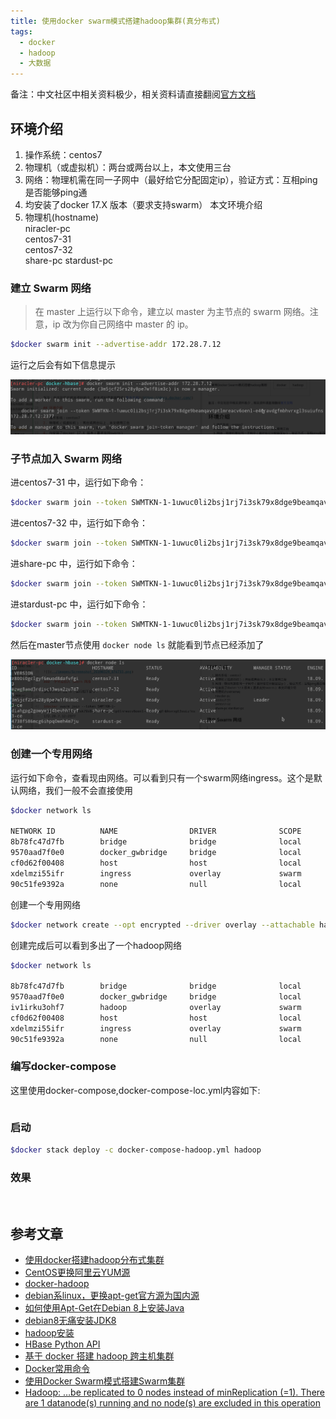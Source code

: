 ```yaml
---
title: 使用docker swarm模式搭建hadoop集群(真分布式)
tags:
  - docker
  - hadoop
  - 大数据
---
```


备注：中文社区中相关资料极少，相关资料请直接翻阅[官方文档](https://docs.docker.com/)

## 环境介绍

1. 操作系统：centos7
2. 物理机（或虚拟机）：两台或两台以上，本文使用三台
3. 网络：物理机需在同一子网中（最好给它分配固定ip），验证方式：互相ping是否能够ping通
4. 均安装了docker 17.X 版本（要求支持swarm）
本文环境介绍
1. 物理机(hostname)				
	niracler-pc			  
	centos7-31		
  centos7-32	 
  share-pc
  stardust-pc  			  


### 建立 Swarm 网络

>在 master 上运行以下命令，建立以 master 为主节点的 swarm 网络。注意，ip 改为你自己网络中 master 的 ip。

```bash
$docker swarm init --advertise-addr 172.28.7.12
```

运行之后会有如下信息提示

![](../images/Screenshot_20190329_074733.png)

###  子节点加入 Swarm 网络

进centos7-31 中，运行如下命令：

```bash
$docker swarm join --token SWMTKN-1-1uwuc0li2bsj1rj7i3sk79x8dge9beamqavtptlmreacv6oenl-e46ravdgfmbhvrxgl3suiufns 172.28.7.12:2377
```

进centos7-32 中，运行如下命令：	 

```bash
$docker swarm join --token SWMTKN-1-1uwuc0li2bsj1rj7i3sk79x8dge9beamqavtptlmreacv6oenl-e46ravdgfmbhvrxgl3suiufns 172.28.7.12:2377
```

进share-pc 中，运行如下命令：  

```bash
$docker swarm join --token SWMTKN-1-1uwuc0li2bsj1rj7i3sk79x8dge9beamqavtptlmreacv6oenl-e46ravdgfmbhvrxgl3suiufns 172.28.7.12:2377
```

进stardust-pc 中，运行如下命令：  	

```bash
$docker swarm join --token SWMTKN-1-1uwuc0li2bsj1rj7i3sk79x8dge9beamqavtptlmreacv6oenl-e46ravdgfmbhvrxgl3suiufns 172.28.7.12:2377
```

然后在master节点使用 ```docker node ls``` 就能看到节点已经添加了

![](../images/Screenshot_20190329_075415.png)

### 创建一个专用网络

运行如下命令，查看现由网络。可以看到只有一个swarm网络ingress。这个是默认网络，我们一般不会直接使用
```bash
$docker network ls

NETWORK ID          NAME                DRIVER              SCOPE
8b78fc47d7fb        bridge              bridge              local
9570aad7f0e0        docker_gwbridge     bridge              local
cf0d62f00408        host                host                local
xdelmzi55ifr        ingress             overlay             swarm
90c51fe9392a        none                null                local
```

创建一个专用网络
```bash
$docker network create --opt encrypted --driver overlay --attachable hadoop
```
创建完成后可以看到多出了一个hadoop网络
```bash
$docker network ls

8b78fc47d7fb        bridge              bridge              local
9570aad7f0e0        docker_gwbridge     bridge              local
iv1irku3ohf7        hadoop              overlay             swarm
cf0d62f00408        host                host                local
xdelmzi55ifr        ingress             overlay             swarm
90c51fe9392a        none                null                local
```

### 编写docker-compose

这里使用docker-compose,docker-compose-loc.yml内容如下:

```yml

```

### 启动

```bash
$docker stack deploy -c docker-compose-hadoop.yml hadoop
```

### 效果

![]()

## 参考文章

-   [使用docker搭建hadoop分布式集群](https://blog.csdn.net/xu470438000/article/details/50512442)  
-   [CentOS更换阿里云YUM源](https://www.jianshu.com/p/38c9e98ec481)   
-   [docker-hadoop](https://github.com/big-data-europe/docker-hadoop)  
-   [debian系linux，更换apt-get官方源为国内源](https://blog.csdn.net/yjk13703623757/article/details/78943345)  
-   [如何使用Apt-Get在Debian 8上安装Java](https://www.howtoing.com/how-to-install-java-with-apt-get-on-debian-8)  
-   [debian8无痛安装JDK8](https://www.jianshu.com/p/1cf26c0c9e9b)
-   [hadoop安装](https://www.apache.org/dyn/closer.cgi/hadoop/common/hadoop-2.7.7/hadoop-2.7.7.tar.gz)
-   [HBase Python API](https://www.cnblogs.com/fanghao/p/8542170.html)
-   [基于 docker 搭建 hadoop 跨主机集群](https://hacpai.com/article/1508232710946)
-   [Docker常用命令](https://segmentfault.com/a/1190000012063374)
-   [使用Docker Swarm模式搭建Swarm集群](https://www.jianshu.com/p/df744c4e375e)
-   [Hadoop: …be replicated to 0 nodes instead of minReplication (=1). There are 1 datanode(s) running and no node(s) are excluded in this operation](https://stackoverflow.com/questions/36015864/hadoop-be-replicated-to-0-nodes-instead-of-minreplication-1-there-are-1/36310025)
